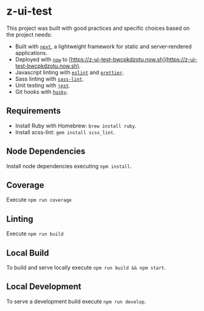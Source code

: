 # z-ui-test

This project was built with good practices and specific choices based on the project needs:
- Built with [`next`](https://nextjs.org/), a lightweight framework for static and server‑rendered applications.
- Deployed with [`now`](https://zeit.co/now) to [https://z-ui-test-bwcpkdzotu.now.sh](https://z-ui-test-bwcpkdzotu.now.sh).
- Javascript linting with [`eslint`](https://eslint.org/) and [`prettier`](https://github.com/prettier/prettier).
- Sass linting with [`sass-lint`](https://github.com/sasstools/sass-lint).
- Unit testing with [`jest`](https://jestjs.io/).
- Git hooks with [`husky`](https://github.com/typicode/husky).

## Requirements
- Install Ruby with Homebrew: `brew install ruby`.
- Install scss-lint: `gem install scss_lint`.

## Node Dependencies
Install node dependencies executing `npm install`.

## Coverage
Execute `npm run coverage`

## Linting
Execute `npm run build`

## Local Build
To build and serve locally execute `npm run build && npm start`.

## Local Development
To serve a development build execute `npm run develop`.
